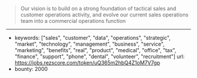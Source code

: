 >Our vision is to build on a strong foundation of tactical sales and customer operations activity, and evolve our current sales operations team into a commercial operations function
------
- keywords: ["sales", "customer", "data", "operations", "strategic", "market", "technology", "management", "business", "service", "marketing", "benefits", "real", "product", "medical", "office", "tax", "finance", "support", "phone", "dental", "volunteer", "recruitment"]
url: https://jobs.rezscore.com/token/uQ365m2hbQ4Z1oM7V7gp
- bounty: 2000
